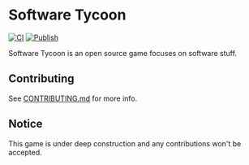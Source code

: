 # Software Tycoon

[![CI](https://github.com/memolemo-studios/SoftwareTycoon/actions/workflows/ci.yml/badge.svg)](https://github.com/memolemo-studios/SoftwareTycoon/actions/workflows/ci.yml)
[![Publish](https://github.com/memolemo-studios/SoftwareTycoon/actions/workflows/publish.yml/badge.svg)](https://github.com/memolemo-studios/SoftwareTycoon/actions/workflows/publish.yml)

Software Tycoon is an open source game focuses on software stuff.

## Contributing

See [CONTRIBUTING.md](CONTRIBUTING.md) for more info.

## Notice

This game is under deep construction and any contributions won't be accepted.
